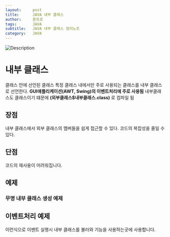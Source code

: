 ```yaml
---
layout:     post
title:      JAVA 내부 클래스
author:     쭌프로
tags:       JAVA
subtitle:   JAVA 내부 클래스 정리노트
category:   JAVA
---
```


<!-- Start Writing Below in Markdown -->

![Description](https://alalstjr.github.io/jjunpro.github.io/img/java_bg.png)

# 내부 클래스

클래스 안에 선언된 클래스
특정 클래스 내에서만 주로 사용되는 클래스를 내부 클래스로 선언한다.
<b>GUI애플리케이션(AWT, Swing)의 이벤트처리에 주로 사용됨</b>
내부클래스도 클래스이기 떄문에 <b>(외부클래스$내부클래스.class)</b> 로 컴파일 됨

## 장점

내부 클래스에서 외부 클래스의 멤버들을 쉽게 접근할 수 있다.
코드의 복잡성을 줄일 수 있다.

## 단점
코드의 재사용이 어려워집니다.

## 예제

<script src="https://gist.github.com/alalstjr/773b3865537dfecce5bf5a2b4c85a7fe.js"></script>

### 무명 내부 클래스 생성 예제

<script src="https://gist.github.com/alalstjr/786c981541dfca0df8c2a10f9291cab0.js"></script>

## 이벤트처리 예제

<script src="https://gist.github.com/alalstjr/8055b08882c2e972be26130bf91e8d79.js"></script>

이런식으로 이벤트 실행시 내부 클래스를 불러와 기능을 사용하는곳에 사용합니다.

